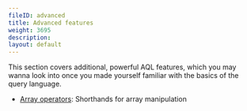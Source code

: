 ```yaml
---
fileID: advanced
title: Advanced features
weight: 3695
description: 
layout: default
---
```

This section covers additional, powerful AQL features, which you may wanna look
into once you made yourself familiar with the basics of the query language.

- [Array operators](advanced-array-operators): Shorthands for array manipulation
